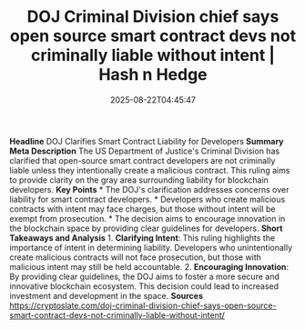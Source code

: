 ﻿---
title: "DOJ Criminal Division chief says open source smart contract devs not criminally liable without intent | Hash n Hedge"
date: "2025-08-22T04:45:47"
category: "Markets"
summary: ""
slug: "doj-criminal-division-chief-says-open-source-smart-contract-"
source_urls:
  - ""
seo:
  title: "DOJ Criminal Division chief says open source smart contract devs not criminally liable without intent | Hash n Hedge | Hash n Hedge"
  description: ""
  keywords: ["news", "markets", "brief"]
---
**Headline** DOJ Clarifies Smart Contract Liability for Developers  **Summary Meta Description** The US Department of Justice's Criminal Division has clarified that open-source smart contract developers are not criminally liable unless they intentionally create a malicious contract. This ruling aims to provide clarity on the gray area surrounding liability for blockchain developers.  **Key Points**  * The DOJ's clarification addresses concerns over liability for smart contract developers. * Developers who create malicious contracts with intent may face charges, but those without intent will be exempt from prosecution. * The decision aims to encourage innovation in the blockchain space by providing clear guidelines for developers.  **Short Takeaways and Analysis**  1. **Clarifying Intent**: This ruling highlights the importance of intent in determining liability. Developers who unintentionally create malicious contracts will not face prosecution, but those with malicious intent may still be held accountable. 2. **Encouraging Innovation**: By providing clear guidelines, the DOJ aims to foster a more secure and innovative blockchain ecosystem. This decision could lead to increased investment and development in the space.  **Sources** https://cryptoslate.com/doj-criminal-division-chief-says-open-source-smart-contract-devs-not-criminally-liable-without-intent/